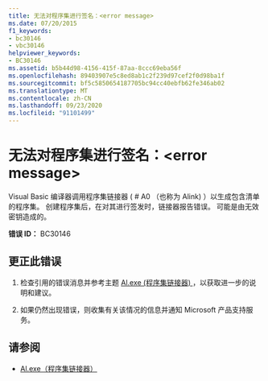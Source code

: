 ```yaml
---
title: 无法对程序集进行签名：<error message>
ms.date: 07/20/2015
f1_keywords:
- bc30146
- vbc30146
helpviewer_keywords:
- BC30146
ms.assetid: b5b44d98-4156-415f-87aa-8ccc69eba56f
ms.openlocfilehash: 89403907e5c8ed8ab1c2f239d97cef2f0d98ba1f
ms.sourcegitcommit: bf5c5850654187705bc94cc40ebfb62fe346ab02
ms.translationtype: MT
ms.contentlocale: zh-CN
ms.lasthandoff: 09/23/2020
ms.locfileid: "91101499"
---
```

# <a name="unable-to-sign-assembly-error-message"></a>无法对程序集进行签名：\<error message>

Visual Basic 编译器调用程序集链接器 ( # A0 （也称为 Alink) ）以生成包含清单的程序集。 创建程序集后，在对其进行签发时，链接器报告错误。 可能是由无效密钥造成的。  
  
 **错误 ID：** BC30146  
  
## <a name="to-correct-this-error"></a>更正此错误  
  
1. 检查引用的错误消息并参考主题  [Al.exe (程序集链接器) ](../../framework/tools/al-exe-assembly-linker.md) ，以获取进一步的说明和建议。  
  
2. 如果仍然出现错误，则收集有关该情况的信息并通知 Microsoft 产品支持服务。  
  
## <a name="see-also"></a>请参阅

- [Al.exe（程序集链接器）](../../framework/tools/al-exe-assembly-linker.md)

